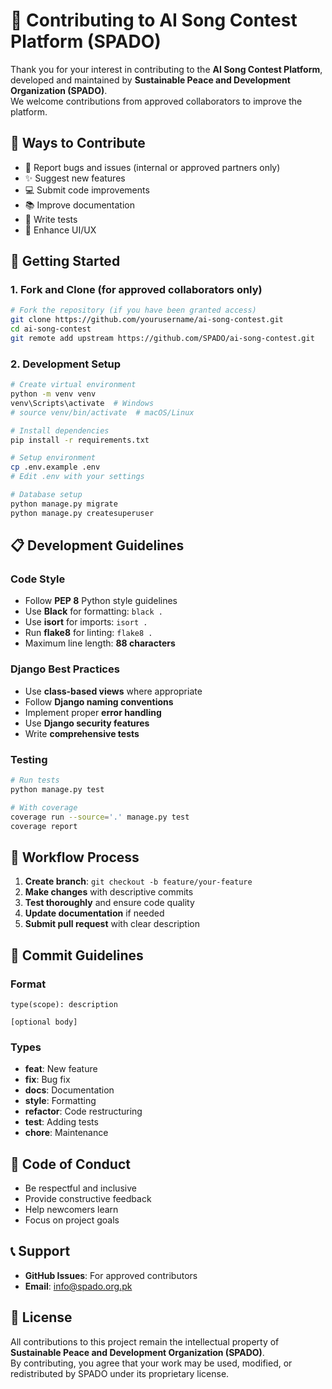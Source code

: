 # 🤝 Contributing to AI Song Contest Platform (SPADO)

Thank you for your interest in contributing to the **AI Song Contest Platform**, developed and maintained by **Sustainable Peace and Development Organization (SPADO)**.  
We welcome contributions from approved collaborators to improve the platform.  

## 🌟 Ways to Contribute

- 🐛 Report bugs and issues (internal or approved partners only)  
- ✨ Suggest new features  
- 💻 Submit code improvements  
- 📚 Improve documentation  
- 🧪 Write tests  
- 🎨 Enhance UI/UX  

## 🚀 Getting Started

### 1. Fork and Clone (for approved collaborators only)
```bash
# Fork the repository (if you have been granted access)
git clone https://github.com/yourusername/ai-song-contest.git
cd ai-song-contest
git remote add upstream https://github.com/SPADO/ai-song-contest.git
```

### 2. Development Setup
```bash
# Create virtual environment
python -m venv venv
venv\Scripts\activate  # Windows
# source venv/bin/activate  # macOS/Linux

# Install dependencies
pip install -r requirements.txt

# Setup environment
cp .env.example .env
# Edit .env with your settings

# Database setup
python manage.py migrate
python manage.py createsuperuser
```

## 📋 Development Guidelines

### Code Style
- Follow **PEP 8** Python style guidelines  
- Use **Black** for formatting: `black .`  
- Use **isort** for imports: `isort .`  
- Run **flake8** for linting: `flake8 .`  
- Maximum line length: **88 characters**  

### Django Best Practices
- Use **class-based views** where appropriate  
- Follow **Django naming conventions**  
- Implement proper **error handling**  
- Use **Django security features**  
- Write **comprehensive tests**  

### Testing
```bash
# Run tests
python manage.py test

# With coverage
coverage run --source='.' manage.py test
coverage report
```

## 🔄 Workflow Process

1. **Create branch**: `git checkout -b feature/your-feature`  
2. **Make changes** with descriptive commits  
3. **Test thoroughly** and ensure code quality  
4. **Update documentation** if needed  
5. **Submit pull request** with clear description  

## 📝 Commit Guidelines

### Format
```
type(scope): description

[optional body]
```

### Types
- **feat**: New feature  
- **fix**: Bug fix  
- **docs**: Documentation  
- **style**: Formatting  
- **refactor**: Code restructuring  
- **test**: Adding tests  
- **chore**: Maintenance  

## 🤝 Code of Conduct

- Be respectful and inclusive  
- Provide constructive feedback  
- Help newcomers learn  
- Focus on project goals  

## 📞 Support

- **GitHub Issues**: For approved contributors  
- **Email**: [info@spado.org.pk](mailto:info@spado.org.pk)  

## 📄 License

All contributions to this project remain the intellectual property of **Sustainable Peace and Development Organization (SPADO)**.  
By contributing, you agree that your work may be used, modified, or redistributed by SPADO under its proprietary license.  
